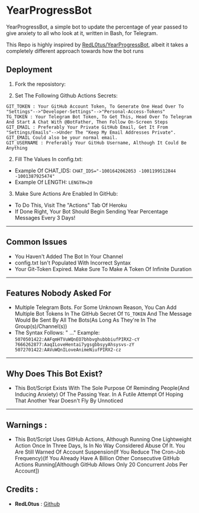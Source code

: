 YearProgressBot
===============

YearProgressBot, a simple bot to update the percentage of year passed to give anxiety to all who look at it, written in Bash, for Telegram.

This Repo is highly inspired by [RedL0tus/YearProgressBot](https://github.com/RedL0tus/YearProgressBot), albeit it takes a completely different approach towards how the bot runs

Deployment
----------

1. Fork the reposistory:

2. Set The Following Github Actions Secrets:
```
GIT_TOKEN : Your GitHub Account Token, To Generate One Head Over To "Settings"-->"Developer-Settings"-->"Personal-Access-Tokens"
TG_TOKEN : Your Telegram Bot Token, To Get This, Head Over To Telegram And Start A Chat With @BotFather, Then Follow On-Screen Steps
GIT_EMAIL : Preferably Your Private GitHub Email, Get It From "Settings/Emails"-->Under The "Keep My Email Addresses Private". GIT_EMAIL Could also be your normal email.
GIT_USERNAME : Preferably Your GitHub Username, Although It Could Be Anything
```
2. Fill The Values In config.txt:
- Example Of CHAT_IDS: `CHAT_IDS="-1001642062053 -1001199512844 -1001387925474"`
- Example Of LENGTH: `LENGTH=20`

3. Make Sure Actions Are Enabled In GitHub:
- To Do This, Visit The "Actions" Tab Of Heroku
- If Done Right, Your Bot Should Begin Sending Year Percentage Messages Every 3 Days!

-------

Common Issues
----------

- You Haven't Added The Bot In Your Channel
- config.txt Isn't Populated With Incorrect Syntax
- Your Git-Token Expired. Make Sure To Make A Token Of Infinite Duration

-------

Features Nobody Asked For
----------

- Multiple Telegram Bots. For Some Unknown Reason, You Can Add Multiple Bot Tokens In The GitHub Secret Of `TG_TOKEN` And The Message Would Be Sent By All The Bots(As Long As They're In The Group(s)/Channel(s))
- The Syntax Follows: "<Token1> <Token2> <Token3> ..."
Example: `5070501422:AAFqmHTVuWQnEO7bhbvghubbbiufPIRX2-cY 7666262877:AaqILoveHentai7ygsgbbsyyAhsysvs-zY 5072701422:AAVuWQnILoveAnimeNiufPIRX2-cz`

-------

Why Does This Bot Exist?
----------

- This Bot/Script Exists With The Sole Purpose Of Reminding People(And Inducing Anxiety) Of The Passing Year. In A Futile Attempt Of Hoping That Another Year Doesn't Fly By Unnoticed

-------

## **Warnings :**
- This Bot/Script Uses GitHub Actions, Although Running One Lightweight Action Once In Three Days, Is In No Way Considered Abuse Of It. You Are Still Warned Of Account Suspension(If You Reduce The Cron-Job Frequency)(If You Already Have A Billion Other Consecutive GitHub Actions Running[Although GitHub Allows Only 20 Concurrent Jobs Per Account])

## **Credits :**
  * **RedL0tus** : [Github](https://github.com/RedL0tus/YearProgressBot)
